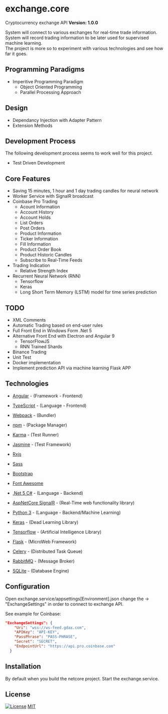 # exchange.core

Cryptocurrency exchange API
**Version: 1.0.0**

System will connect to various exchanges for real-time trade information.\
System will record trading information to be later used for supervised machine learning.\
The project is more so to experiment with various technologies and see how far it goes.

## Programming Paradigms

- Imperitive Programming Paradigm
  - Object Oriented Programming
  - Parallel Processing Approach

## Design

- Dependancy Injection with Adapter Pattern
- Extension Methods

## Development Process

The following development process seems to work well for this project.

- Test Driven Development

## Core Features

- Saving 15 minutes, 1 hour and 1 day trading candles for neural network
- Worker Service with SignalR broadcast
- Coinbase Pro Trading
  - Acount Information
  - Account History
  - Account Holds
  - List Orders
  - Post Orders
  - Product Information
  - Ticker Information
  - Fill Information
  - Product Order Book
  - Product Historic Candles
  - Subscribe to Real-Time Feeds
- Trading Indication
  - Relative Strength Index
- Recurrent Neural Network (RNN)
  - Tensorflow
  - Keras
  - Long Short Term Memory (LSTM) model for time series prediction

## TODO

- XML Comments
- Automatic Trading based on end-user rules
- Full Front End in Windows Form .Net 5
- Alternative Front End with Electron and Angular 9
  - TensorFlowJS
  - RNN Trained Shards
- Binance Trading
- Unit Test
- Docker implementation
- Implement prediction API via machine learning Flask APP

## Technologies

- [Angular](https://angular.io/) - (Framework - Frontend)
- [TypeScript](https://www.typescriptlang.org/) - (Language - Frontend)
- [Webpack](https://webpack.js.org/) - (Bundler)
- [npm](https://www.npmjs.com/) - (Package Manager)
- [Karma](http://karma-runner.github.io/0.12/index.html) - (Test Runner)
- [Jasmine](https://jasmine.github.io/) - (Test Framework)
- [Rxjs](https://github.com/ReactiveX/rxjs)
- [Sass](http://sass-lang.com/)
- [Bootstrap](http://getbootstrap.com/)
- [Font Awesome](https://fontawesome.com/)
- [.Net 5 C#](https://devblogs.microsoft.com/dotnet/announcing-net-5-0-preview-1/) - (Language - Backend)
- [AspNetCore SignalR](https://docs.microsoft.com/en-us/aspnet/core/signalr/introduction?view=aspnetcore-5.0) - (Real-Time web functionality library)

- [Python 3](https://www.python.org/) - (Language - Backend/Machine Learning)
- [Keras](https://keras.io/) - (Dead Learning Library)
- [Tensorflow](https://www.tensorflow.org/) - (Artificial Intelligence Library)
- [Flask](https://flask.palletsprojects.com/en/1.1.x/) - (MicroWeb Framework)
- [Celery](http://www.celeryproject.org/) - (Distributed Task Queue)
- [RabbitMQ](https://www.rabbitmq.com/) - (Message Broker)
- [SQLite](https://sqlite.org/index.html) - (Database Engine)

## Configuration

Open exchange.service/appsettings[Environment].json change the -> "ExchangeSettings" in order to connect to exchange API.

See example for Coinbase:

```json
"ExchangeSettings": {
    "Uri": "wss://ws-feed.gdax.com",
    "APIKey": "API-KEY",
    "PassPhrase": "PASS-PHRASE",
    "Secret": "SECRET",
    "EndpointUrl": "https://api.pro.coinbase.com"
  }
```

## Installation

By default when you build the netcore project.
Start the exchange.service.

## License

[![License](http://img.shields.io/:license-mit-blue.svg?style=flat-square)](http://badges.mit-license.org)
[MIT](https://choosealicense.com/licenses/mit/)
